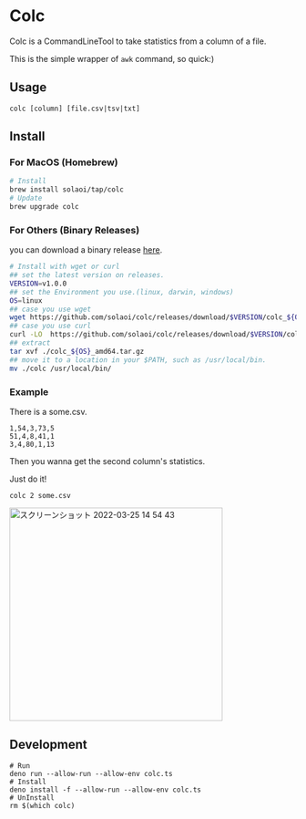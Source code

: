# Colc

Colc is a CommandLineTool to take statistics from a column of a file.

This is the simple wrapper of `awk` command, so quick:)

## Usage

```
colc [column] [file.csv|tsv|txt]
```

## Install

### For MacOS (Homebrew)

```sh
# Install
brew install solaoi/tap/colc
# Update
brew upgrade colc
```

### For Others (Binary Releases)

you can download a binary release
[here](https://github.com/solaoi/colc/releases).

```sh
# Install with wget or curl
## set the latest version on releases.
VERSION=v1.0.0
## set the Environment you use.(linux, darwin, windows)
OS=linux
## case you use wget
wget https://github.com/solaoi/colc/releases/download/$VERSION/colc_${OS}_amd64.tar.gz
## case you use curl
curl -LO  https://github.com/solaoi/colc/releases/download/$VERSION/colc_${OS}_amd64.tar.gz
## extract
tar xvf ./colc_${OS}_amd64.tar.gz
## move it to a location in your $PATH, such as /usr/local/bin.
mv ./colc /usr/local/bin/
```

### Example

There is a some.csv.

```
1,54,3,73,5
51,4,8,41,1
3,4,80,1,13
```

Then you wanna get the second column's statistics.

Just do it!

```
colc 2 some.csv
```

<img width="374" alt="スクリーンショット 2022-03-25 14 54 43" src="https://user-images.githubusercontent.com/46414076/160063842-04edc218-658d-46e7-887b-c4c913ea1660.png">

## Development

```
# Run
deno run --allow-run --allow-env colc.ts
# Install
deno install -f --allow-run --allow-env colc.ts
# UnInstall
rm $(which colc)
```
